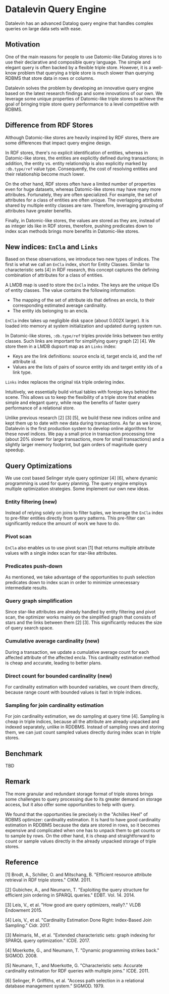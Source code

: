 # Datalevin Query Engine

Datalevin has an advanced Datalog query engine that handles complex queries on
large data sets with ease.

## Motivation

One of the main reasons for people to use Datomic-like Datalog stores is to use
their declarative and composible query language. The simple and elegant query is
often backed by a flexible triple store. However, it is a well-know problem
that querying a triple store is much slower than querying RDBMS that store data
in rows or columns.

Datalevin solves the problem by developing an innovative query engine based on
the latest research findings and some innovations of our own. We leverage some
unique properties of Datomic-like triple stores to achieve the goal of bringing
triple store query performance to a level competitive with RDBMS.

## Difference from RDF Stores

Although Datomic-like stores are heavily inspired by RDF stores, there are
some differences that impact query engine design.

In RDF stores, there's no explicit identification of entities, whereas in
Datomic-like stores, the entities are explicitly defined during transactions; in
addition, the entity vs. entity relationship is also explicitly marked by
`:db.type/ref` value type. Consequently, the cost of resolving
entities and their relationship become much lower.

On the other hand, RDF stores often have a limited number of properties
even for huge datasets, whereas Datomic-like stores may have many more
attributes. Fortunately, they are often specialized. For example, the set of
attributes for a class of entities are often unique. The overlapping
attributes shared by multiple entity classes are rare. Therefore,
leveraging grouping of attributes have greater benefits.

Finally, in Datomic-like stores, the values are stored as they are, instead of as
integer ids like in RDF stores, therefore, pushing predicates down to index scan
methods brings more benefits in Datomic-like stores.

## New indices: `EnCla` and `Links`

Based on these observations, we introduce two new types of indices. The first is
what we call an `EnCla` index, short for Entity Classes. Similar to
characteristic sets [4] in RDF research, this concept captures the defining
combination of attributes for a class of entities.

A LMDB map is used to store the `EnCla` index. The keys are the unique IDs of
entity classes. The value contains the following information:

* The mapping of the set of attribute ids that defines an encla, to their
  corresponding estimated average cardinality.
* The entity ids belonging to an encla.

`EnCla` index takes up negligible disk space (about 0.002X larger). It is loaded
into memory at system initialization and updated during system run.

In Datomic-like stores, `:db.type/ref` triples provide links between two entity
classes. Such links are important for simplifying query graph [2] [4]. We store
them in a LMDB dupsort map as an `Links` index:

* Keys are the link definitions: source encla id, target encla id, and the
  ref attribute id.
* Values are the lists of pairs of source entity ids and target entity ids of a
  link type.

`Links` index replaces the original `VEA` triple ordering index.

Intuitively, we essentially build virtual tables with foreign keys behind the
scene. This allows us to keep the flexibility of a triple store that enables
simple and elegant query, while reap the benefits of faster query performance of
a relational store.

Unlike previous research [2] [3] [5], we build these new indices online and kept
them up to date with new data during transactions. As far as we know, Datalevin
is the first production system to develop online algorithms for these novel
indices. We pay a small price in transaction processing time (about 20% slower
for large transactions, more for small transactions) and a slightly larger
memory footprint, but gain orders of magnitude query speedup.

## Query Optimizations

We use cost based Selinger style query optimizer [4] [6], where
dynamic programming is used for query planning. The query engine employs
multiple optimization strategies. Some implement our own new ideas.

### Entity filtering (new)

Instead of relying solely on joins to filter tuples, we leverage the `EnCla`
index to pre-filter entities directly from query patterns. This pre-filter can
significantly reduce the amount of work we have to do.

### Pivot scan

`EnCla` also enables us to use pivot scan [1] that returns multiple attribute
values with a single index scan for star-like attributes.

### Predicates push-down

As mentioned, we take advantage of the opportunities to push selection
predicates down to index scan in order to minimize unnecessary intermediate
results.

### Query graph simplification

Since star-like attributes are already handled by entity filtering and pivot
scan, the optimizer works mainly on the simplified graph that consists of stars
and the links between them [2] [3]. This significantly reduces the size of
query search space.

### Cumulative average cardinality (new)

During a transaction, we update a cumulative average count for each affected
attribute of the affected encla. This cardinality estimation method is cheap and
accurate, leading to better plans.

### Direct count for bounded cardinality (new)

For cardinality estimation with bounded variables, we count them directly,
because range count with bounded values is fast in triple indices.

### Sampling for join cardinality estimation

For join cardinality estimation, we do sampling at query time [4]. Sampling is
cheap in triple indices, because all the attribute are already unpacked and indexed
separately, unlike in RDDBMS. Instead of sampling rows and storing them, we can
just count sampled values directly during index scan in triple stores.

## Benchmark

TBD

## Remark

The more granular and redundant storage format of triple stores brings some
challenges to query processing due to its greater demand on storage access, but
it also offer some opportunities to help with query.

We found that the opportunities lie precisely in the "Achilles Heel" of RDBMS
optimizer: cardinality estimation. It is hard to have good cardinality
estimation in RDDBMS because the data are stored in rows, so it becomes
expensive and complicated when one has to unpack them to get counts or to sample
by rows. On the other hand, it is cheap and straightforward to count or sample
values directly in the already unpacked storage of triple stores.

## Reference

[1] Brodt, A., Schiller, O. and Mitschang, B. "Efficient resource attribute
retrieval in RDF triple stores." CIKM. 2011.

[2] Gubichev, A., and Neumann, T. "Exploiting the query structure for efficient
join ordering in SPARQL queries." EDBT. Vol. 14. 2014.

[3] Leis, V., et al. "How good are query optimizers, really?." VLDB Endowment
2015.

[4] Leis, V., et al. "Cardinality Estimation Done Right: Index-Based Join
Sampling." Cidr. 2017.

[3] Meimaris, M., et al. "Extended characteristic sets: graph indexing for
SPARQL query optimization." ICDE. 2017.

[4] Moerkotte, G., and Neumann, T. "Dynamic programming strikes back."
SIGMOD. 2008.

[5] Neumann, T., and Moerkotte, G. "Characteristic sets: Accurate cardinality
estimation for RDF queries with multiple joins." ICDE. 2011.

[6] Selinger, P. Griffiths, et al. "Access path selection in a relational
database management system." SIGMOD. 1979.
